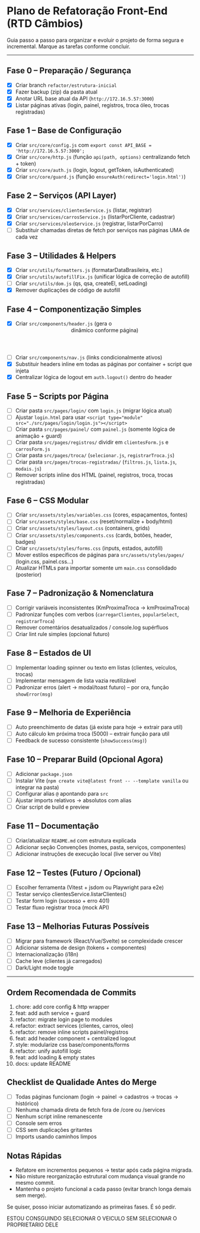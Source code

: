 # Plano de Refatoração Front-End (RTD Câmbios)

Guia passo a passo para organizar e evoluir o projeto de forma segura e incremental. Marque as tarefas conforme concluir.

---
## Fase 0 – Preparação / Segurança
- [X] Criar branch `refactor/estrutura-inicial`
- [X] Fazer backup (zip) da pasta atual
- [X] Anotar URL base atual da API (`http://172.16.5.57:3000`)
- [X] Listar páginas ativas (login, painel, registros, troca óleo, trocas registradas)

## Fase 1 – Base de Configuração
- [X] Criar `src/core/config.js` com `export const API_BASE = 'http://172.16.5.57:3000';`
- [X] Criar `src/core/http.js` (função `api(path, options)` centralizando fetch + token)
- [X] Criar `src/core/auth.js` (login, logout, getToken, isAuthenticated)
- [X] Criar `src/core/guard.js` (função `ensureAuth(redirect='login.html')`)

## Fase 2 – Serviços (API Layer)
- [X] Criar `src/services/clientesService.js` (listar, registrar)
- [X] Criar `src/services/carrosService.js` (listarPorCliente, cadastrar)
- [X] Criar `src/services/oleoService.js` (registrar, listarPorCarro)
- [ ] Substituir chamadas diretas de fetch por serviços nas páginas UMA de cada vez

## Fase 3 – Utilidades & Helpers
- [X] Criar `src/utils/formatters.js` (formatarDataBrasileira, etc.)
- [X] Criar `src/utils/autofillFix.js` (unificar lógica de correção de autofill)
- [ ] Criar `src/utils/dom.js` (qs, qsa, createEl, setLoading)
- [X] Remover duplicações de código de autofill

## Fase 4 – Componentização Simples
- [X] Criar `src/components/header.js` (gera o <header> dinâmico conforme página)
- [ ] Criar `src/components/nav.js` (links condicionalmente ativos)
- [X] Substituir headers inline em todas as páginas por container + script que injeta
- [X] Centralizar lógica de logout em `auth.logout()` dentro do header

## Fase 5 – Scripts por Página
- [ ] Criar pasta `src/pages/login/` com `login.js` (migrar lógica atual)
- [ ] Ajustar `login.html` para usar `<script type="module" src="./src/pages/login/login.js"></script>`
- [ ] Criar pasta `src/pages/painel/` com `painel.js` (somente lógica de animação + guard)
- [ ] Criar pasta `src/pages/registros/` dividir em `clientesForm.js` e `carrosForm.js`
- [ ] Criar pasta `src/pages/troca/` (`selecionar.js`, `registrarTroca.js`)
- [ ] Criar pasta `src/pages/trocas-registradas/` (`filtros.js`, `lista.js`, `modais.js`)
- [ ] Remover scripts inline dos HTML (painel, registros, troca, trocas registradas)

## Fase 6 – CSS Modular
- [ ] Criar `src/assets/styles/variables.css` (cores, espaçamentos, fontes)
- [ ] Criar `src/assets/styles/base.css` (reset/normalize + body/html)
- [ ] Criar `src/assets/styles/layout.css` (containers, grids)
- [ ] Criar `src/assets/styles/components.css` (cards, botões, header, badges)
- [ ] Criar `src/assets/styles/forms.css` (inputs, estados, autofill)
- [ ] Mover estilos específicos de páginas para `src/assets/styles/pages/` (login.css, painel.css...)
- [ ] Atualizar HTMLs para importar somente um `main.css` consolidado (posterior)

## Fase 7 – Padronização & Nomenclatura
- [ ] Corrigir variáveis inconsistentes (KmProximaTroca → kmProximaTroca)
- [ ] Padronizar funções com verbos (`carregarClientes`, `popularSelect`, `registrarTroca`)
- [ ] Remover comentários desatualizados / console.log supérfluos
- [ ] Criar lint rule simples (opcional futuro)

## Fase 8 – Estados de UI
- [ ] Implementar loading spinner ou texto em listas (clientes, veículos, trocas)
- [ ] Implementar mensagem de lista vazia reutilizável
- [ ] Padronizar erros (alert → modal/toast futuro) – por ora, função `showError(msg)`

## Fase 9 – Melhoria de Experiência
- [ ] Auto preenchimento de datas (já existe para hoje → extrair para util)
- [ ] Auto cálculo km próxima troca (5000) – extrair função para util
- [ ] Feedback de sucesso consistente (`showSuccess(msg)`)

## Fase 10 – Preparar Build (Opcional Agora)
- [ ] Adicionar `package.json`
- [ ] Instalar Vite (`npm create vite@latest front -- --template vanilla` ou integrar na pasta)
- [ ] Configurar alias `@` apontando para `src`
- [ ] Ajustar imports relativos → absolutos com alias
- [ ] Criar script de build e preview

## Fase 11 – Documentação
- [ ] Criar/atualizar `README.md` com estrutura explicada
- [ ] Adicionar seção Convenções (nomes, pasta, serviços, componentes)
- [ ] Adicionar instruções de execução local (live server ou Vite)

## Fase 12 – Testes (Futuro / Opcional)
- [ ] Escolher ferramenta (Vitest + jsdom ou Playwright para e2e)
- [ ] Testar serviço clientesService.listarClientes()
- [ ] Testar form login (sucesso + erro 401)
- [ ] Testar fluxo registrar troca (mock API)

## Fase 13 – Melhorias Futuras Possíveis
- [ ] Migrar para framework (React/Vue/Svelte) se complexidade crescer
- [ ] Adicionar sistema de design (tokens + componentes)
- [ ] Internacionalização (i18n)
- [ ] Cache leve (clientes já carregados)
- [ ] Dark/Light mode toggle

---
## Ordem Recomendada de Commits
1. chore: add core config & http wrapper
2. feat: add auth service + guard
3. refactor: migrate login page to modules
4. refactor: extract services (clientes, carros, oleo)
5. refactor: remove inline scripts painel/registros
6. feat: add header component + centralized logout
7. style: modularize css base/components/forms
8. refactor: unify autofill logic
9. feat: add loading & empty states
10. docs: update README

## Checklist de Qualidade Antes do Merge
- [ ] Todas páginas funcionam (login → painel → cadastros → trocas → histórico)
- [ ] Nenhuma chamada direta de fetch fora de /core ou /services
- [ ] Nenhum script inline remanescente
- [ ] Console sem erros
- [ ] CSS sem duplicações gritantes
- [ ] Imports usando caminhos limpos

## Notas Rápidas
- Refatore em incrementos pequenos → testar após cada página migrada.
- Não misture reorganização estrutural com mudança visual grande no mesmo commit.
- Mantenha o projeto funcional a cada passo (evitar branch longa demais sem merge).

Se quiser, posso iniciar automatizando as primeiras fases. É só pedir.



ESTOU CONSGUINDO SELECIONAR O VEICULO SEM SELECIONAR O PROPRIETARIO DELE
